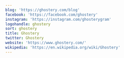 ```yaml
---
blog: 'https://ghostery.com/blog'
facebook: 'https://facebook.com/ghostery'
instagram: 'https://instagram.com/ghosterygram'
logohandle: ghostery
sort: ghostery
title: Ghostery
twitter: Ghostery
website: 'https://www.ghostery.com/'
wikipedia: 'https://en.wikipedia.org/wiki/Ghostery'
---
```

